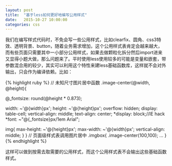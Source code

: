 ```yaml
---
layout: post
title:  "基于less如何更好地编写公用样式"
date:   2015-10-27 10:00:00
categories: css
---
```


我们在编写样式代码时，不免会写一些公用样式，比如clearfix、圆角、css3特效、透明背景、button，随着业务需求增加，这个公用样式表肯定会越来越大，而有些页面只需要其中一小部分公用样式，如果去做颗粒化拆分然后import进来又显得小题大做，那么问题来了。平时使用less使用较多的可能是变量和嵌套，带参数混合用的较少，其实可以利用这个特性来建less基础函数库，这样就不会对外输出，只会作为编译依赖。比如：

{% highlight ruby %}
// 未知尺寸图片居中函数
.image-center(@width, @height){

  @_fontsize: round(@height * 0.873);
 
  width: ~'@{width}px';
  height: ~'@{height}px';
  overflow: hidden;
  display: table-cell;
  vertical-align: middle;
  text-align: center;
  *display: block;//IE hack
  *font: ~"@{_fontsize}px/1em Arial";
  
  img{
    max-height: ~'@{height}px';
    max-width: ~'@{width}px';
    vertical-align: middle;
  }
}
// 页面级样式表调用图片居中
.imgbox{
    .image-center(100,100);
    ...
}
{% endhighlight %}

这样可以做到按需去取需要的公用样式，而这个公用样式表不会输出这些基础函数样式。
